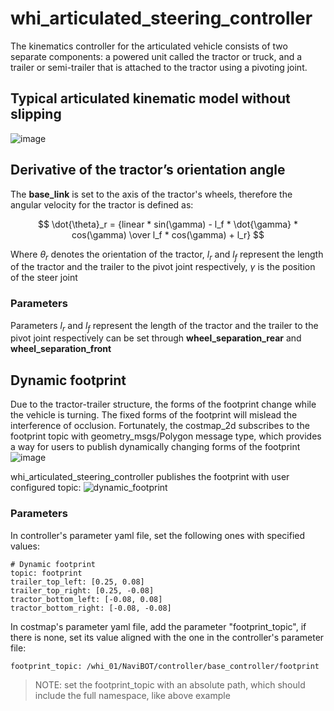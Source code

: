 # whi_articulated_steering_controller
The kinematics controller for the articulated vehicle consists of two separate components: a powered unit called the tractor or truck, and a trailer or semi-trailer that is attached to the tractor using a pivoting joint.

## Typical articulated kinematic model without slipping
![image](https://github.com/xinjuezou-whi/whi_articulated_steering_controller/assets/72239958/faf8f10a-b02f-4659-8740-5c47045a727f)

## Derivative of the tractor’s orientation angle
The **base_link** is set to the axis of the tractor's wheels, therefore the angular velocity for the tractor is defined as:

$$ \dot{\theta}_r = {linear * sin(\gamma) - l_f * \dot{\gamma} * cos(\gamma) \over l_f * cos(\gamma) + l_r} $$

Where $\theta_r$ denotes the orientation of the tractor, $l_r$ and $l_f$ represent the length of the tractor and the trailer to the pivot joint respectively, $\gamma$ is the position of the steer joint

### Parameters
Parameters $l_r$ and $l_f$ represent the length of the tractor and the trailer to the pivot joint respectively can be set through **wheel_separation_rear** and **wheel_separation_front**

## Dynamic footprint
Due to the tractor-trailer structure, the forms of the footprint change while the vehicle is turning. The fixed forms of the footprint will mislead the interference of occlusion. Fortunately, the costmap_2d subscribes to the footprint topic with geometry_msgs/Polygon message type, which provides a way for users to publish dynamically changing forms of the footprint
![image](https://github.com/xinjuezou-whi/whi_articulated_steering_controller/assets/72239958/9b7ccbd1-1b71-422a-ab29-7f8196e4b971)

whi_articulated_steering_controller publishes the footprint with user configured topic:
![dynamic_footprint](https://github.com/xinjuezou-whi/whi_articulated_steering_controller/assets/72239958/32e92eff-d3bb-4b76-9f10-656f5344e304)

### Parameters
In controller's parameter yaml file, set the following ones with specified values:
```
# Dynamic footprint
topic: footprint
trailer_top_left: [0.25, 0.08]
trailer_top_right: [0.25, -0.08]
tractor_bottom_left: [-0.08, 0.08]
tractor_bottom_right: [-0.08, -0.08]
```

In costmap's parameter yaml file, add the parameter "footprint_topic", if there is none, set its value aligned with the one in the controller's parameter file:
```
footprint_topic: /whi_01/NaviBOT/controller/base_controller/footprint
```

> NOTE: set the footprint_topic with an absolute path, which should include the full namespace, like above example
